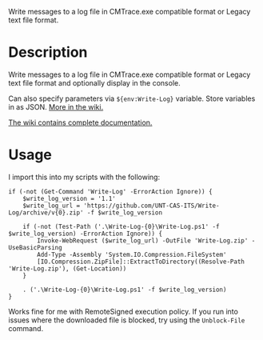 Write messages to a log file in CMTrace.exe compatible format or Legacy text file format.

# Description

Write messages to a log file in CMTrace.exe compatible format or Legacy text file format and optionally display in the console.

Can also specify parameters via `${env:Write-Log}` variable. Store variables in as JSON. [More in the wiki.](../../wiki/WriteLog-Environment-Variable)

[The wiki contains complete documentation.](../../wiki)

# Usage

I import this into my scripts with the following:

```posh
if (-not (Get-Command 'Write-Log' -ErrorAction Ignore)) {
    $write_log_version = '1.1'
    $write_log_url = 'https://github.com/UNT-CAS-ITS/Write-Log/archive/v{0}.zip' -f $write_log_version

    if (-not (Test-Path ('.\Write-Log-{0}\Write-Log.ps1' -f $write_log_version) -ErrorAction Ignore)) {
        Invoke-WebRequest ($write_log_url) -OutFile 'Write-Log.zip' -UseBasicParsing
        Add-Type -Assembly 'System.IO.Compression.FileSystem'
        [IO.Compression.ZipFile]::ExtractToDirectory((Resolve-Path 'Write-Log.zip'), (Get-Location))
    }

    . ('.\Write-Log-{0}\Write-Log.ps1' -f $write_log_version)
}
```

Works fine for me with RemoteSigned execution policy.  If you run into issues where the downloaded file is blocked, try using the `Unblock-File` command.
